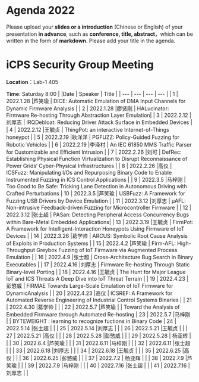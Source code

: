 # Agenda 2022
Please upload your **slides or a introduction** (Chinese or English) of your presentation **in advance**, such as **conference, title, abstract**，which can be written in the form of **markdown**. Please add your title in the agenda.
# iCPS Security Group Meeting
**Location**：Lab-1 405

**Time**: Saturday 8:00
|  |Date  | Speaker | Title |
| --- | --- | --- | --- |
| 1 | 2022.1.28 |芦笑瑜  | DICE: Automatic Emulation of DMA Input Channels for Dynamic Firmware Analysis  |
| 2 | 2022.1.28 |廖贤刚  | HALucinator: Firmware Re-hosting Through Abstraction Layer Emulation|
| 3 | 2022.2.12 |刘厚志  | IRQDebloat: Reducing Driver Attack Surface in Embedded Devices |
| 4 | 2022.2.12 |王毓贞  | ThingPot: an interactive Internet-of-Things honeypot |
| 5 | 2022.2.19 |耿洋洋  | PGFUZZ: Policy-Guided Fuzzing  for Robotic Vehicles |
| 6 | 2022.2.19 |李泽村  | An IEC 61850 MMS Traffic Parser for Customizable and Efficient Intrusion |
| 7 | 2022.2.26 |刘可  | DefRec: Establishing Physical Function Virtualization to Disrupt Reconnaissance of Power Grids‘ Cyber-Physical Infrastructures |
| 8 | 2022.2.26 |高仪  | ICSFuzz: Manipulating I/Os and Repurposing Binary Code to Enable Instrumented Fuzzing in ICS Control Applications |
| 9 | 2022.3.5 |马梓刚  | Too Good to Be Safe: Tricking Lane Detection in Autonomous Driving with Crafted Perturbations
| 10 | 2022.3.5 |芦笑瑜  | USBFuzz: A Framework for Fuzzing USB Drivers by Device Emulation |
| 11 | 2022.3.12 |刘厚志  | μAFL: Non-intrusive Feedback-driven Fuzzing for Microcontroller Firmware |
| 12 | 2022.3.12 |张士超  | PASan: Detecting Peripheral Access Concurrency Bugs within Bare-Metal Embedded Applications|
| 13 | 2022.3.19 |王毓贞  | FirmPot: A Framework for Intelligent-Interaction Honeypots Using Firmware of IoT Devices |
| 14 | 2022.3.26 |葛学帅  | ARCUS: Symbolic Root Cause Analysis of Exploits in Production Systems |
| 15 | 2022.4.2 |芦笑瑜  | Firm-AFL: High-Throughput Greybox Fuzzing of IoT Firmware via Augmented Process Emulation |
| 16 | 2022.4.9 |张士超  | Cross-Architecture Bug Search in Binary Executables |
| 17 | 2022.4.16 |刘厚志  | Firmware Re-hosting Through Static Binary-level Porting |
| 18 | 2022.4.16 |王毓贞  | The Hunt for Major League IoT and ICS Threats A Deep Dive into IoT Threat Terrain |
| 19 | 2022.4.23 |彭慜威  | FIRMAE Towards Large-Scale Emulation of IoT Firmware for DynamicAnalysis |
| 20 | 2022.4.23 |高仪  | ICSREF: A Framework for Automated Reverse Engineering of Industrial Control Systems Binaries |
| 21 | 2022.4.30 |葛学帅  |  |
| 22 | 2022.5.7 |芦笑瑜  |  | Toward the Analysis of Embedded Firmware through Automated Re-hosting
| 23 | 2022.5.7 |马梓刚  |  | BYTEWEIGHT : learning to recognize fuctions in Binary Code
| 24 | 2022.5.14 |张士超  |  |
| 25 | 2022.5.14 |刘厚志  |  |
| 26 | 2022.5.21 |王毓贞  |  |
| 27 | 2022.5.21 |高仪  |  |
| 28 | 2022.5.28 |彭慜威  |  |
| 29 | 2022.5.28 | 杨亚辉 |  |
| 30 | 2022.6.4 |芦笑瑜  |  |
| 31 | 2022.6.11 |马梓刚  |  |
| 32 | 2022.6.11 |张士超  |  |
| 33 | 2022.6.18 |刘厚志  |  |
| 34 | 2022.6.18 |王毓贞  |  |
| 35 | 2022.6.25 |高仪  |  |
| 36 | 2022.6.25 |彭慜威  |  |
| 37 | 2022.7.2 | 杨亚辉 |  |
| 38 | 2022.7.9 |芦笑瑜  |  |
| 39 | 2022.7.9 |马梓刚  |  |
| 40 | 2022.7.16 |张士超  |  |
| 41 | 2022.7.16 |刘厚志  |  |



